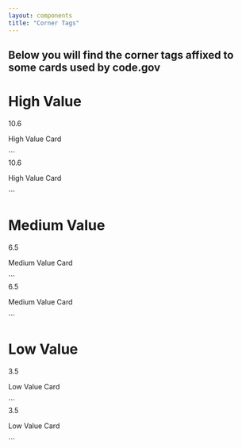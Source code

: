 ```yaml
---
layout: components
title: "Corner Tags"
---
```


## Below you will find the corner tags affixed to some cards used by code.gov

# High Value
<div style="max-width: 400px">
  <div class="card">
    <div class="corner-tag high">
      <div class="corner-tag-value">10.6</div>
    </div>
    <p>High Value Card</p>
  </div>
</div>
```
<div style="max-width: 400px">
  <div class="card">
    <div class="corner-tag high">
      <div class="corner-tag-value">10.6</div>
    </div>
    <p>High Value Card</p>
  </div>
</div>
```

# Medium Value
<div style="max-width: 400px">
  <div class="card">
    <div class="corner-tag medium">
      <div class="corner-tag-value">6.5</div>
    </div>
    <p>Medium Value Card</p>
  </div>
</div>
```
<div style="max-width: 400px">
  <div class="card">
    <div class="corner-tag medium">
      <div class="corner-tag-value">6.5</div>
    </div>
    <p>Medium Value Card</p>
  </div>
</div>
```


# Low Value
<div style="max-width: 400px">
  <div class="card">
    <div class="corner-tag low">
      <div class="corner-tag-value">3.5</div>
    </div>
    <p>Low Value Card</p>
  </div>
</div>
```
<div style="max-width: 400px">
  <div class="card">
    <div class="corner-tag low">
      <div class="corner-tag-value">3.5</div>
    </div>
    <p>Low Value Card</p>
  </div>
</div>
```